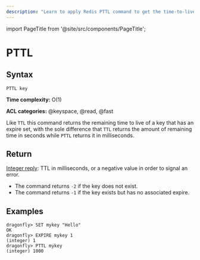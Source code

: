 ```yaml
---
description: "Learn to apply Redis PTTL command to get the time-to-live of a key in milliseconds."
---
```


import PageTitle from '@site/src/components/PageTitle';

# PTTL

<PageTitle title="Redis PTTL Command (Documentation) | Dragonfly" />

## Syntax

    PTTL key

**Time complexity:** O(1)

**ACL categories:** @keyspace, @read, @fast

Like `TTL` this command returns the remaining time to live of a key that has an
expire set, with the sole difference that `TTL` returns the amount of remaining
time in seconds while `PTTL` returns it in milliseconds.

## Return

[Integer reply](https://redis.io/docs/reference/protocol-spec/#integers): TTL in milliseconds, or a negative value in order to signal an error.

- The command returns `-2` if the key does not exist.
- The command returns `-1` if the key exists but has no associated expire.

## Examples

```shell
dragonfly> SET mykey "Hello"
OK
dragonfly> EXPIRE mykey 1
(integer) 1
dragonfly> PTTL mykey
(integer) 1000
```
